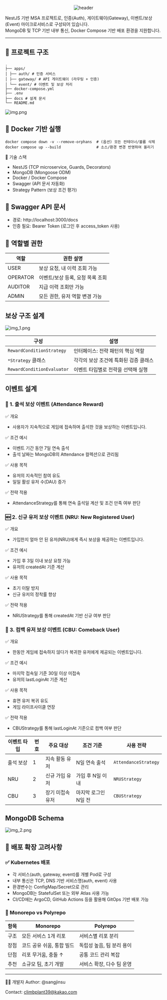 <div align="center">

![header](https://capsule-render.vercel.app/api?type=Waving&color=auto&width=100%&height=320&section=header&text=Event%20Reward%20System&fontSize=40&desc=Gateway-Auth-Reward&descSize=18)
</div>

NestJS 기반 MSA 프로젝트로, 인증(Auth), 게이트웨이(Gateway), 이벤트/보상(Event) 마이크로서비스로 구성되어 있습니다.  
MongoDB 및 TCP 기반 내부 통신, Docker Compose 기반 배포 환경을 지원합니다.

---

## 📁 프로젝트 구조

```text
.
├── apps/
│ ├── auth/ # 인증 서비스
│ ├── gateway/ # API 게이트웨이 (라우팅 + 인증)
│ └── event/ # 이벤트 및 보상 처리
├── docker-compose.yml
├── .env
├── docs # 설계 문서
└── README.md
```

![img.png](img.png)

## 👷 Docker 기반 실행

```shell
docker compose down -v --remove-orphans  # (옵션) 모든 컨테이너/볼륨 삭제
docker compose up --build                # 소스/환경 변경 반영하여 올리기
```

🧱 기술 스택

- NestJS (TCP microservice, Guards, Decorators)
- MongoDB (Mongoose ODM)
- Docker / Docker Compose
- Swagger (API 문서 자동화)
- Strategy Pattern (보상 조건 평가)

## 🧩 Swagger API 문서

- 경로: http://localhost:3000/docs
- 인증 필요: Bearer Token (로그인 후 access_token 사용)

## 👥 역할별 권한

| 역할       | 권한 설명               |
|----------|---------------------|
| USER     | 보상 요청, 내 이력 조회 가능   |
| OPERATOR | 이벤트/보상 등록, 요청 목록 조회 |
| AUDITOR  | 지급 이력 조회만 가능        |
| ADMIN    | 모든 권한, 유저 역할 변경 가능  |

## 보상 구조 설계

![img_1.png](img_1.png)

| 구성                         | 설명                    |
|----------------------------|-----------------------|
| `RewardConditionStrategy`  | 인터페이스: 전략 패턴의 핵심 역할   |
| `*Strategy` 클래스            | 각각의 보상 조건에 특화된 검증 클래스 |
| `RewardConditionEvaluator` | 이벤트 타입별로 전략을 선택해 실행   |

## 이벤트 설계

### 🎯 1. 출석 보상 이벤트 (Attendance Reward)

✅ 개요

- 사용자가 지속적으로 게임에 접속하며 출석한 것을 보상하는 이벤트입니다.

✅ 조건 예시

- 이벤트 기간 동안 7일 연속 출석
- 출석 날짜는 MongoDB의 Attendance 컬렉션으로 관리됨

✅ 사용 목적

- 유저의 지속적인 참여 유도
- 일일 활성 유저 수(DAU) 증가

✅ 전략 적용

- AttendanceStrategy를 통해 연속 출석일 계산 및 조건 만족 여부 판단

### 🆕 2. 신규 유저 보상 이벤트 (NRU: New Registered User)

✅ 개요

- 가입한지 얼마 안 된 유저(NRU)에게 즉시 보상을 제공하는 이벤트입니다.

✅ 조건 예시

- 가입 후 3일 이내 보상 요청 가능
- 유저의 createdAt 기준 계산

✅ 사용 목적

- 초기 이탈 방지
- 신규 유저의 정착률 향상

✅ 전략 적용

- NRUStrategy를 통해 createdAt 기반 신규 여부 판단

### 🔁 3. 컴백 유저 보상 이벤트 (CBU: Comeback User)

✅ 개요

- 한동안 게임에 접속하지 않다가 복귀한 유저에게 제공되는 이벤트입니다.

✅ 조건 예시

- 마지막 접속일 기준 30일 이상 미접속
- 유저의 lastLoginAt 기준 계산

✅ 사용 목적

- 휴면 유저 복귀 유도
- 게임 라이프사이클 연장

✅ 전략 적용

- CBUStrategy를 통해 lastLoginAt 기준으로 컴백 여부 판단

| 이벤트 타입 | 번호 | 주요 대상     | 조건 기준        | 사용 전략                |
|--------|----|-----------|--------------|----------------------|
| 출석 보상  | 1  | 지속 활동 유저  | N일 연속 출석     | `AttendanceStrategy` |
| NRU    | 2  | 신규 가입 유저  | 가입 후 N일 이내   | `NRUStrategy`        |
| CBU    | 3  | 장기 미접속 유저 | 마지막 로그인 N일 전 | `CBUStrategy`        |


## MongoDB Schema 

![img_2.png](img_2.png)

## 🚀 배포 확장 고려사항

### ✅ Kubernetes 배포
- 각 서비스(auth, gateway, event)를 개별 Pod로 구성
- 내부 통신은 TCP, DNS 기반 서비스명(auth, event) 사용
- 환경변수는 ConfigMap/Secret으로 관리
- MongoDB는 StatefulSet 또는 외부 Atlas 사용 가능
- CI/CD에는 ArgoCD, GitHub Actions 등을 활용해 GitOps 기반 배포 가능

### 🧩 Monorepo vs Polyrepo
| 항목 | Monorepo        | Polyrepo        |
| -- | --------------- | --------------- |
| 구조 | 모든 서비스 1개 리포    | 서비스별 리포 분리      |
| 장점 | 코드 공유 쉬움, 통합 빌드 | 독립성 높음, 팀 분리 용이 |
| 단점 | 리포 무거움, 충돌 ↑    | 공통 코드 관리 복잡     |
| 추천 | 소규모 팀, 초기 개발    | 서비스 확장, 다수 팀 운영 |


---
🧑‍💻 개발자
Author: @sangjinsu

Contact: climbplant39@kakao.com